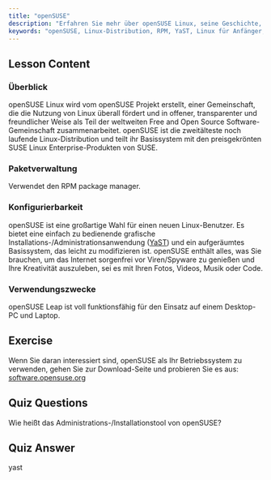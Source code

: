 ```yaml
---
title: "openSUSE"
description: "Erfahren Sie mehr über openSUSE Linux, seine Geschichte, Paketverwaltung (RPM) und Konfigurierbarkeit mit YaST. Entdecken Sie, warum openSUSE großartig für Anfänger ist."
keywords: "openSUSE, Linux-Distribution, RPM, YaST, Linux für Anfänger, openSUSE Tutorial, Linux-Anleitung"
---
```


## Lesson Content

### Überblick

openSUSE Linux wird vom openSUSE Projekt erstellt, einer Gemeinschaft, die die Nutzung von Linux überall fördert und in offener, transparenter und freundlicher Weise als Teil der weltweiten Free and Open Source Software-Gemeinschaft zusammenarbeitet. openSUSE ist die zweitälteste noch laufende Linux-Distribution und teilt ihr Basissystem mit den preisgekrönten SUSE Linux Enterprise-Produkten von SUSE.

### Paketverwaltung

Verwendet den RPM package manager.

### Konfigurierbarkeit

openSUSE ist eine großartige Wahl für einen neuen Linux-Benutzer. Es bietet eine einfach zu bedienende grafische Installations-/Administrationsanwendung ([YaST](http://yast.github.io/)) und ein aufgeräumtes Basissystem, das leicht zu modifizieren ist. openSUSE enthält alles, was Sie brauchen, um das Internet sorgenfrei vor Viren/Spyware zu genießen und Ihre Kreativität auszuleben, sei es mit Ihren Fotos, Videos, Musik oder Code.

### Verwendungszwecke

openSUSE Leap ist voll funktionsfähig für den Einsatz auf einem Desktop-PC und Laptop.

## Exercise

Wenn Sie daran interessiert sind, openSUSE als Ihr Betriebssystem zu verwenden, gehen Sie zur Download-Seite und probieren Sie es aus: [software.opensuse.org](https://software.opensuse.org/)

## Quiz Questions

Wie heißt das Administrations-/Installationstool von openSUSE?

## Quiz Answer

yast

